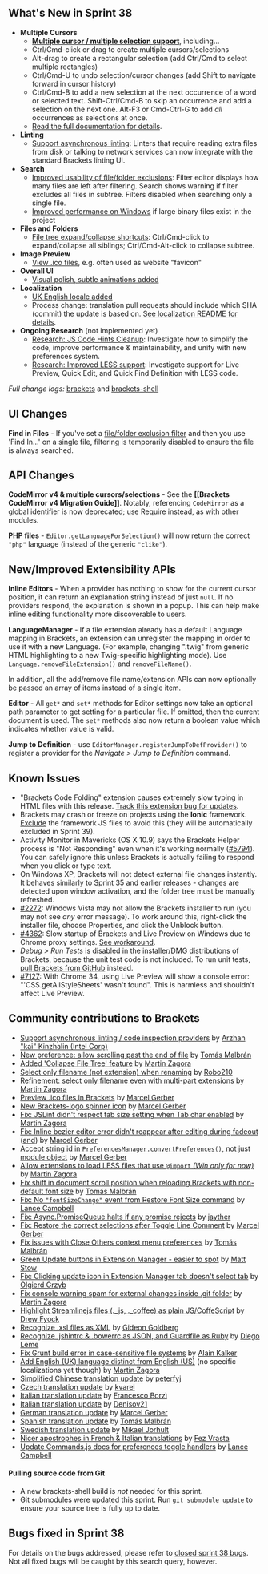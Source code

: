 What's New in Sprint 38
-----------------------
* **Multiple Cursors**
    * **[Multiple cursor / multiple selection support](https://trello.com/c/g58aNzCz/1187-finish-multiple-selection-multiple-cursor-support)**, including...
    * Ctrl/Cmd-click or drag to create multiple cursors/selections
    * Alt-drag to create a rectangular selection (add Ctrl/Cmd to select multiple rectangles)
    * Ctrl/Cmd-U to undo selection/cursor changes (add Shift to navigate forward in cursor history)
    * Ctrl/Cmd-B to add a new selection at the next occurrence of a word or selected text. Shift-Ctrl/Cmd-B to skip an occurrence and add a selection on the next one. Alt-F3 or Cmd-Ctrl-G to add _all_ occurrences as selections at once.
    * [Read the full documentation for details](https://github.com/brackets-cont/brackets/wiki/Working-with-Multiple-Selections).
* **Linting**
    * [Support asynchronous linting](https://github.com/brackets-cont/brackets/pull/6530): Linters that require reading extra files from disk or talking to network services can now integrate with the standard Brackets linting UI.
* **Search**
    * [Improved usability of file/folder exclusions](https://github.com/brackets-cont/brackets/pull/7400): Filter editor displays how many files are left after filtering. Search shows warning if filter excludes all files in subtree. Filters disabled when searching only a single file.
    * [Improved performance on Windows](https://github.com/brackets-cont/brackets/pull/7290) if large binary files exist in the project
* **Files and Folders**
    * [File tree expand/collapse shortcuts](https://github.com/brackets-cont/brackets/pull/7026/files): Ctrl/Cmd-click to expand/collapse all siblings; Ctrl/Cmd-Alt-click to collapse subtree.
* **Image Preview**
    * [View .ico files](https://github.com/brackets-cont/brackets/pull/7201), e.g. often used as website "favicon"
* **Overall UI**
    * [Visual polish, subtle animations added](https://github.com/brackets-cont/brackets/pull/5921)
* **Localization**
    * [UK English locale added](https://github.com/brackets-cont/brackets/pull/7333)
    * Process change: translation pull requests should include which SHA (commit) the update is based on.  [See localization README for details](https://github.com/brackets-cont/brackets/blob/master/src/nls/README.md).
* **Ongoing Research** (not implemented yet)
    * [Research: JS Code Hints Cleanup](https://trello.com/c/heHZlATB/1158-research-js-code-hints-cleanup): Investigate how to simplify the code, improve performance & maintainability, and unify with new preferences system.
    * [Research: Improved LESS support](https://trello.com/c/qv5gTqXp/1163-s-research-early-less-support): Investigate support for Live Preview, Quick Edit, and Quick Find Definition with LESS code.

_Full change logs:_ [brackets](https://github.com/brackets-cont/brackets/compare/sprint-37...sprint-38#commits_bucket) and [brackets-shell](https://github.com/brackets-cont/brackets-shell/compare/sprint-37...sprint-38#commits_bucket)


UI Changes
----------
**Find in Files** - If you've set a [file/folder exclusion filter](https://github.com/brackets-cont/brackets/wiki/Using-File-Filters) and then you use 'Find In...' on a single file, filtering is temporarily disabled to ensure the file is always searched.


API Changes
-----------
**CodeMirror v4 & multiple cursors/selections** - See the **[[Brackets CodeMirror v4 Migration Guide]]**. Notably, referencing `CodeMirror` as a global identifier is now deprecated; use Require instead, as with other modules.

**PHP files** - `Editor.getLanguageForSelection()` will now return the correct `"php"` language (instead of the generic `"clike"`).

New/Improved Extensibility APIs
-------------------------------
**Inline Editors** - When a provider has nothing to show for the current cursor position, it can return an explanation string instead of just `null`. If no providers respond, the explanation is shown in a popup. This can help make inline editing functionality more discoverable to users.

**LanguageManager** - If a file extension already has a default Language mapping in Brackets, an extension can unregister the mapping in order to use it with a new Language. (For example, changing ".twig" from generic HTML highlighting to a new Twig-specific highlighting mode). Use `Language.removeFileExtension()` and `removeFileName()`.

In addition, all the add/remove file name/extension APIs can now optionally be passed an array of items instead of a single item.

**Editor** - All `get*` and `set*` methods for Editor settings now take an optional path parameter to get setting for a particular file. If omitted, then the current document is used. The `set*` methods also now return a boolean value which indicates whether value is valid.

**Jump to Definition** - use `EditorManager.registerJumpToDefProvider()` to register a provider for the _Navigate > Jump to Definition_ command.


Known Issues
------------
* "Brackets Code Folding" extension causes extremely slow typing in HTML files with this release. [Track this extension bug for updates](https://github.com/thehogfather/brackets-code-folding/issues/55).
* Brackets may crash or freeze on projects using the **Ionic** framework. [Exclude](https://github.com/brackets-cont/brackets/wiki/JavaScript-Code-Hints#configuration) the framework JS files to avoid this (they will be automatically excluded in Sprint 39).
* Activity Monitor in Mavericks (OS X 10.9) says the Brackets Helper process is "Not Responding" even when it's working normally ([#5794](https://github.com/brackets-cont/brackets/issues/5794)). You can safely ignore this unless Brackets is actually failing to respond when you click or type text.
* On Windows XP, Brackets will not detect external file changes instantly. It behaves similarly to Sprint 35 and earlier releases - changes are detected upon window activation, and the folder tree must be manually refreshed.
* [#2272](https://github.com/brackets-cont/brackets/issues/2272): Windows Vista may not allow the Brackets installer to run (you may not see _any_ error message). To work around this, right-click the installer file, choose Properties, and click the Unblock button.
* [#4362](https://github.com/brackets-cont/brackets/issues/4362): Slow startup of Brackets and Live Preview on Windows due to Chrome proxy settings. [See workaround](https://support.google.com/chrome/answer/106010?hl=en).
* _Debug > Run Tests_ is disabled in the installer/DMG distributions of Brackets, because the unit test code is not included. To run unit tests, [pull Brackets from GitHub](https://github.com/brackets-cont/brackets/wiki/How-to-Hack-on-Brackets#wiki-getcode) instead.
* [#7127](https://github.com/brackets-cont/brackets/issues/7127): With Chrome 34, using Live Preview will show a console error: "'CSS.getAllStyleSheets' wasn't found". This is harmless and shouldn't affect Live Preview.


Community contributions to Brackets
-----------------------------------
* [Support asynchronous linting / code inspection providers](https://github.com/brackets-cont/brackets/pull/6530) by [Arzhan "kai" Kinzhalin (Intel Corp)](https://github.com/busykai)
* [New preference: allow scrolling past the end of file](https://github.com/brackets-cont/brackets/pull/7142) by [Tomás Malbrán](https://github.com/TomMalbran)
* [Added 'Collapse File Tree' feature](https://github.com/brackets-cont/brackets/pull/7026) by [Martin Zagora](https://github.com/zaggino)
* [Select only filename (not extension) when renaming](https://github.com/brackets-cont/brackets/pull/7209) by [Robo210](https://github.com/Robo210)
* [Refinement: select only filename even with multi-part extensions](https://github.com/brackets-cont/brackets/pull/7242) by [Martin Zagora](https://github.com/zaggino)
* [Preview .ico files in Brackets](https://github.com/brackets-cont/brackets/pull/7201) by [Marcel Gerber](https://github.com/SAPlayer)
* [New Brackets-logo spinner icon](https://github.com/brackets-cont/brackets/pull/7304) by [Marcel Gerber](https://github.com/SAPlayer)
* [Fix: JSLint didn't respect tab size setting when Tab char enabled](https://github.com/brackets-cont/brackets/pull/7243) by [Martin Zagora](https://github.com/zaggino)
* [Fix: Inline bezier editor error didn't reappear after editing during fadeout](https://github.com/brackets-cont/brackets/pull/7235) ([and](https://github.com/brackets-cont/brackets/pull/7248)) by [Marcel Gerber](https://github.com/SAPlayer)
* [Accept string id in `PreferencesManager.convertPreferences()`, not just module object](https://github.com/brackets-cont/brackets/pull/7415) by [Marcel Gerber](https://github.com/SAPlayer)
* [Allow extensions to load LESS files that use `@import` _(Win only for now)_](https://github.com/brackets-cont/brackets/pull/7230) by [Martin Zagora](https://github.com/zaggino)
* [Fix shift in document scroll position when reloading Brackets with non-default font size](https://github.com/brackets-cont/brackets/pull/7185) by [Tomás Malbrán](https://github.com/TomMalbran)
* [Fix: No `"fontSizeChange"` event from Restore Font Size command](https://github.com/brackets-cont/brackets/pull/7443) by [Lance Campbell](https://github.com/lkcampbell)
* [Fix: Async.PromiseQueue halts if any promise rejects](https://github.com/brackets-cont/brackets/pull/7407) by [jayther](https://github.com/jayther)
* [Fix: Restore the correct selections after Toggle Line Comment](https://github.com/brackets-cont/brackets/pull/7301) by [Marcel Gerber](https://github.com/SAPlayer)
* [Fix issues with Close Others context menu preferences](https://github.com/brackets-cont/brackets/pull/7088) by [Tomás Malbrán](https://github.com/TomMalbran)
* [Green Update buttons in Extension Manager - easier to spot](https://github.com/brackets-cont/brackets/pull/6315) by [Matt Stow](https://github.com/stowball)
* [Fix: Clicking update icon in Extension Manager tab doesn't select tab](https://github.com/brackets-cont/brackets/pull/7287) by [Olgierd Grzyb](https://github.com/winek)
* [Fix console warning spam for external changes inside .git folder](https://github.com/brackets-cont/brackets/pull/7332) by [Martin Zagora](https://github.com/zaggino)
* [Highlight Streamlinejs files (._js, ._coffee) as plain JS/CoffeScript](https://github.com/brackets-cont/brackets/pull/7050) by [Drew Fyock](https://github.com/fyockm)
* [Recognize .xsl files as XML](https://github.com/brackets-cont/brackets/pull/7210) by [Gideon Goldberg](https://github.com/gidsg)
* [Recognize .jshintrc & .bowerrc as JSON, and Guardfile as Ruby](https://github.com/brackets-cont/brackets/pull/7249) by [Diego Leme](https://github.com/diegoleme)
* [Fix Grunt build error in case-sensitive file systems](https://github.com/brackets-cont/brackets/pull/7253) by [Alain Kalker](https://github.com/ackalker)
* [Add English (UK) language distinct from English (US)](https://github.com/brackets-cont/brackets/pull/7333) (no specific localizations yet though) by [Martin Zagora](https://github.com/zaggino)
* [Simplified Chinese translation update](https://github.com/brackets-cont/brackets/pull/7259) by [peterfyj](https://github.com/peterfyj)
* [Czech translation update](https://github.com/brackets-cont/brackets/pull/7260) by [kvarel](https://github.com/kvarel)
* [Italian translation update](https://github.com/brackets-cont/brackets/pull/7429) by [Francesco Borzì](https://github.com/ShinDarth)
* [Italian translation update](https://github.com/brackets-cont/brackets/pull/7468) by [Denisov21](https://github.com/Denisov21)
* [German translation update](https://github.com/brackets-cont/brackets/pull/7468) by [Marcel Gerber](https://github.com/SAPlayer)
* [Spanish translation update](https://github.com/brackets-cont/brackets/pull/7479) by [Tomás Malbrán](https://github.com/TomMalbran)
* [Swedish translation update](https://github.com/brackets-cont/brackets/pull/7487) by [Mikael Jorhult](https://github.com/mikaeljorhult)
* [Nicer apostrophes in French & Italian translations](https://github.com/brackets-cont/brackets/pull/7369) by [Fez Vrasta](https://github.com/FezVrasta)
* [Update Commands.js docs for preferences toggle handlers](https://github.com/brackets-cont/brackets/pull/7323) by [Lance Campbell](https://github.com/lkcampbell)

#### Pulling source code from Git
* A new brackets-shell build is _not_ needed for this sprint.
* Git submodules were updated this sprint. Run `git submodule update` to ensure your source tree is fully up to date.

Bugs fixed in Sprint 38
-----------------------
For details on the bugs addressed, please refer to [closed sprint 38 bugs](https://github.com/brackets-cont/brackets/issues?labels=&milestone=25&state=closed). Not all fixed bugs will be caught by this search query, however.